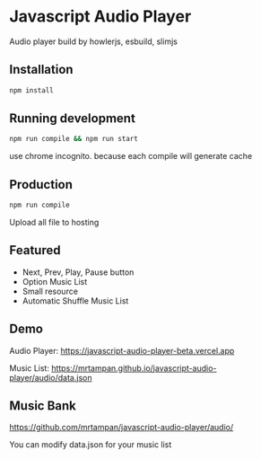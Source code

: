 # Javascript Audio Player

Audio player build by howlerjs, esbuild, slimjs

## Installation

```bash
npm install

```

## Running development

```bash
npm run compile && npm run start

```

use chrome incognito. because each compile will generate cache

## Production

```bash
npm run compile

```

Upload all file to hosting

## Featured

- Next, Prev, Play, Pause button
- Option Music List
- Small resource
- Automatic Shuffle Music List

## Demo

Audio Player: https://javascript-audio-player-beta.vercel.app

Music List: https://mrtampan.github.io/javascript-audio-player/audio/data.json

## Music Bank

https://github.com/mrtampan/javascript-audio-player/audio/

You can modify data.json for your music list
